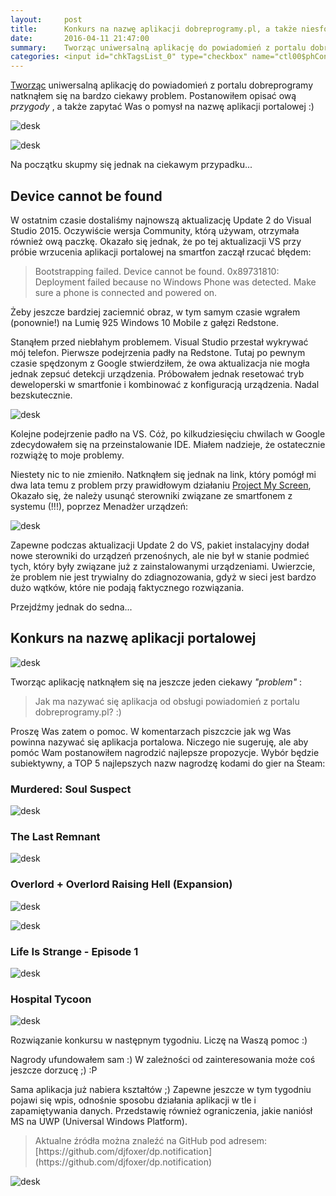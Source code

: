 ```yaml
---
layout:     post
title:      Konkurs na nazwę aplikacji dobreprogramy.pl, a także niesforny Visual Studio
date:       2016-04-11 21:47:00
summary:    Tworząc uniwersalną aplikację do powiadomień z portalu dobreprogramy natknąłem się na bardzo ciekawy problem.  Postanowiłem opisać ową przygody, a także zapytać Was o pomysł na nazwę aplikacji portalowej :)Na początku skupmy się jednak na ciekawym przypadku...Device cannot be foundW ostatnim czasie ...
categories: <input id="chkTagsList_0" type="checkbox" name="ctl00$phContentRight$chkTagsList$chkTagsList_0" checked="checked" value="1"><label for="chkTagsList_0">windows</label> <input id="chkTagsList_7" type="checkbox" name="ctl00$phContentRight$chkTagsList$chkTagsList_7" checked="checked" value="128"><label for="chkTagsList_7">programowanie</label> <input id="chkTagsList_8" type="checkbox" name="ctl00$phContentRight$chkTagsList$chkTagsList_8" checked="checked" value="256"><label for="chkTagsList_8">urządzenia mobilne</label>
---
```




[Tworząc](http://www.dobreprogramy.pl/djfoxer/Wyskakujace-powiadomienia-w-Windows-10-aplikacja-portalowa-w-UWP,71904.html) uniwersalną aplikację do powiadomień z portalu dobreprogramy natknąłem się na bardzo ciekawy problem.  Postanowiłem opisać ową  *przygody* , a także zapytać Was o pomysł na nazwę aplikacji portalowej :)



![desk](https://raw.githubusercontent.com/djfoxer/djfoxer.github.io/master/_img/2016-4-11-_47_/g_-_608x405_-_-_72207x20160411213104_0.png)




![desk](https://raw.githubusercontent.com/djfoxer/djfoxer.github.io/master/_img/2016-4-11-_47_/g_-_608x405_-_-_72207x20160411214636_0.jpg)


Na początku skupmy się jednak na ciekawym przypadku...




## Device cannot be found


W ostatnim czasie dostaliśmy najnowszą aktualizację Update 2 do Visual Studio 2015. Oczywiście wersja Community, którą używam, otrzymała również ową paczkę. Okazało się jednak, że po tej aktualizacji VS przy próbie wrzucenia aplikacji portalowej na smartfon zaczął rzucać błędem:

<blockquote>
<p>Bootstrapping failed. Device cannot be found. 0x89731810: Deployment failed because no Windows Phone was detected. Make sure a phone is connected and powered on.</p>
</blockquote>

Żeby jeszcze bardziej zaciemnić obraz, w tym samym czasie wgrałem (ponownie!) na Lumię 925 Windows 10 Mobile z gałęzi Redstone. 

Stanąłem przed niebłahym problemem. Visual Studio przestał wykrywać mój telefon. Pierwsze podejrzenia padły na Redstone. Tutaj po pewnym czasie spędzonym z Google stwierdziłem, że owa aktualizacja nie mogła jednak zepsuć detekcji urządzenia. Próbowałem jednak resetować tryb deweloperski w smartfonie i kombinować z konfiguracją urządzenia. Nadal bezskutecznie.



![desk](https://raw.githubusercontent.com/djfoxer/djfoxer.github.io/master/_img/2016-4-11-_47_/g_-_608x405_-_-_72207x20160411210204_0.PNG)



Kolejne podejrzenie padło na VS. Cóż, po kilkudziesięciu chwilach w Google zdecydowałem się na przeinstalowanie IDE. Miałem nadzieje, że ostatecznie rozwiążę to moje problemy. 

Niestety nic to nie zmieniło. Natknąłem się jednak na link, który pomógł mi dwa lata temu z problem przy prawidłowym działaniu [Project My Screen](http://www.dobreprogramy.pl/djfoxer/Project-My-Screen-udostepnianie-ekranu-Windows-Phone-8.1-na-ekran-komputera-po-kablu-USB,53799.html), Okazało się, że należy usunąć sterowniki związane ze smartfonem z systemu (!!!), poprzez Menadżer urządzeń:



![desk](https://raw.githubusercontent.com/djfoxer/djfoxer.github.io/master/_img/2016-4-11-_47_/g_-_608x405_-_-_72207x20160411210204_1.png)



Zapewne podczas aktualizacji Update 2 do VS, pakiet instalacyjny dodał nowe sterowniki do urządzeń przenośnych, ale nie był w stanie podmieć tych, który były związane już z zainstalowanymi urządzeniami. Uwierzcie, że problem nie jest trywialny do zdiagnozowania, gdyż w sieci jest bardzo dużo wątków, które nie podają faktycznego rozwiązania.

Przejdźmy jednak do sedna...




## Konkurs na nazwę aplikacji portalowej





![desk](https://raw.githubusercontent.com/djfoxer/djfoxer.github.io/master/_img/2016-4-11-_47_/g_-_608x405_-_-_72207x20160411215252_0.jpg)



Tworząc aplikację natknąłem się na jeszcze jeden ciekawy  *"problem"* :

<blockquote>
<p>Jak ma nazywać się aplikacja od obsługi powiadomień z portalu dobreprogramy.pl? :)</p>
</blockquote>



Proszę Was zatem o pomoc. W komentarzach piszczcie jak wg Was powinna nazywać się aplikacja portalowa. Niczego nie sugeruję, ale aby pomóc Wam postanowiłem nagrodzić najlepsze propozycje. Wybór będzie subiektywny, a TOP 5 najlepszych nazw nagrodzę kodami do gier na Steam:



### Murdered: Soul Suspect




![desk](https://raw.githubusercontent.com/djfoxer/djfoxer.github.io/master/_img/2016-4-11-_47_/g_-_608x405_-_-_72207x20160411214358_3.jpg)




### The Last Remnant




![desk](https://raw.githubusercontent.com/djfoxer/djfoxer.github.io/master/_img/2016-4-11-_47_/g_-_608x405_-_-_72207x20160411214358_4.jpg)




### Overlord + Overlord Raising Hell (Expansion)




![desk](https://raw.githubusercontent.com/djfoxer/djfoxer.github.io/master/_img/2016-4-11-_47_/g_-_608x405_-_-_72207x20160411214358_0.jpg)




![desk](https://raw.githubusercontent.com/djfoxer/djfoxer.github.io/master/_img/2016-4-11-_47_/g_-_608x405_-_-_72207x20160411214358_1.jpg)




### Life Is Strange - Episode 1




![desk](https://raw.githubusercontent.com/djfoxer/djfoxer.github.io/master/_img/2016-4-11-_47_/g_-_608x405_-_-_72207x20160411214534_0.jpg)




### Hospital Tycoon




![desk](https://raw.githubusercontent.com/djfoxer/djfoxer.github.io/master/_img/2016-4-11-_47_/g_-_608x405_-_-_72207x20160411214358_2.jpg)



 
Rozwiązanie konkursu w następnym tygodniu. Liczę na Waszą pomoc :)

Nagrody ufundowałem sam :) W zależności od zainteresowania może coś jeszcze dorzucę ;) :P 



Sama aplikacja już nabiera kształtów ;) Zapewne jeszcze w tym tygodniu pojawi się wpis, odnośnie sposobu działania aplikacji w tle i zapamiętywania danych. Przedstawię również ograniczenia, jakie naniósł MS na UWP  (Universal Windows Platform).











<blockquote>
<p>Aktualne źródła można znaleźć na GitHub pod adresem:
[https://github.com/djfoxer/dp.notification](https://github.com/djfoxer/dp.notification)</p>
</blockquote>


![desk](https://raw.githubusercontent.com/djfoxer/djfoxer.github.io/master/_img/2016-4-11-_47_/g_-_608x405_-_-_72207x20160411210205_0.png)

